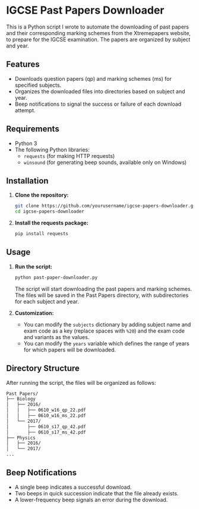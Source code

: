 # IGCSE Past Papers Downloader

This is a  Python script I wrote to automate the downloading of past papers and their corresponding marking schemes from the Xtremepapers website, to prepare for the IGCSE examination. The papers are organized by subject and year.

## Features

- Downloads question papers (qp) and marking schemes (ms) for specified subjects.
- Organizes the downloaded files into directories based on subject and year.
- Beep notifications to signal the success or failure of each download attempt.

## Requirements

- Python 3
- The following Python libraries:
  - `requests` (for making HTTP requests)
  - `winsound` (for generating beep sounds, available only on Windows)

## Installation

1. **Clone the repository:**
   ```bash
   git clone https://github.com/yourusername/igcse-papers-downloader.git
   cd igcse-papers-downloader
   ```
2. **Install the requests package:**
   ```bash
   pip install requests
   ```

## Usage

1. **Run the script:**
   ```bash
   python past-paper-downloader.py
   ```
   The script will start downloading the past papers and marking schemes. The files will be saved in the Past Papers directory, with subdirectories for each subject and year.

2. **Customization:**
   - You can modify the `subjects` dictionary by adding subject name and exam code as a key (replace spaces with `%20`) and the exam code and variants as the values.
   - You can modify the `years` variable which defines the range of years for which papers will be downloaded.

## Directory Structure

After running the script, the files will be organized as follows:
```bash
Past Papers/
├── Biology
│   ├── 2016/
│   │   ├── 0610_w16_qp_22.pdf
│   │   ├── 0610_w16_ms_22.pdf
│   └── 2017/
│       ├── 0610_s17_qp_42.pdf
│       ├── 0610_s17_ms_42.pdf
├── Physics
│   ├── 2016/
│   └── 2017/
...
```

## Beep Notifications
   - A single beep indicates a successful download.
   - Two beeps in quick succession indicate that the file already exists.
   - A lower-frequency beep signals an error during the download.
